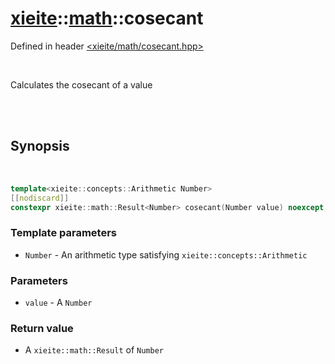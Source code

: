# [xieite](../xieite.md)::[math](../math.md)::cosecant
Defined in header [<xieite/math/cosecant.hpp>](../../include/xieite/math/cosecant.hpp)

<br/>

Calculates the cosecant of a value

<br/><br/>

## Synopsis

<br/>

```cpp
template<xieite::concepts::Arithmetic Number>
[[nodiscard]]
constexpr xieite::math::Result<Number> cosecant(Number value) noexcept;
```
### Template parameters
- `Number` - An arithmetic type satisfying `xieite::concepts::Arithmetic`
### Parameters
- `value` - A `Number`
### Return value
- A `xieite::math::Result` of `Number`
